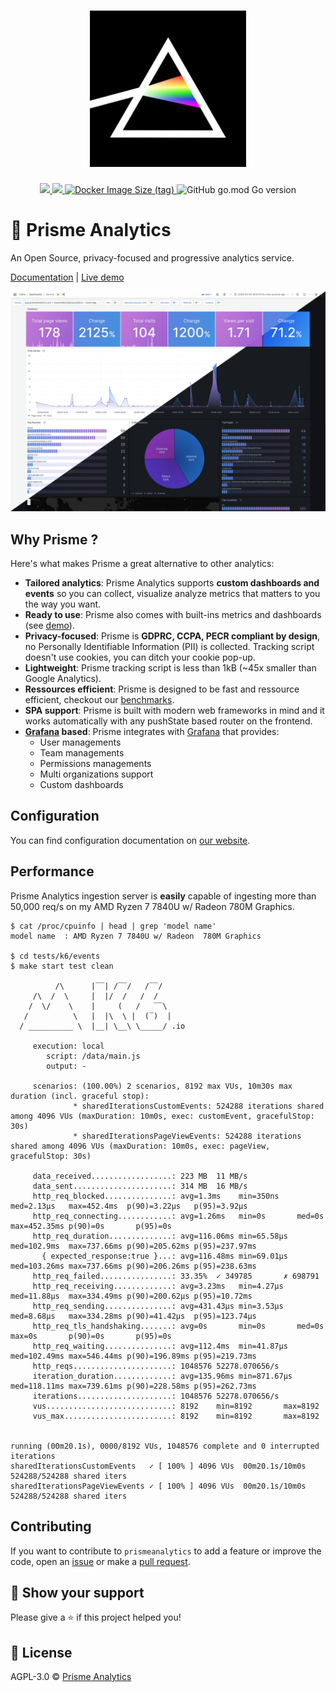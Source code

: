 <h1 align="center">
    <img height="250" src="./.github/images/logo.jpg">
</h1>

<p align="center">
    <a href="https://goreportcard.com/report/github.com/prismelabs/analytics">
        <img src="https://goreportcard.com/badge/github.com/prismelabs/analytics">
    </a>
    <a href="https://github.com/prismelabs/analytics/raw/master/LICENSE">
        <img src="https://img.shields.io/github/license/prismelabs/analytics">
    </a>
    <a href="https://hub.docker.com/r/prismelabs/analytics">
        <img alt="Docker Image Size (tag)" src="https://img.shields.io/docker/image-size/prismelabs/analytics/latest">
    </a>
    <img alt="GitHub go.mod Go version" src="https://img.shields.io/github/go-mod/go-version/prismelabs/analytics">
</p>

# :gem: Prisme Analytics

An Open Source, privacy-focused and progressive analytics service.

[Documentation](https://www.prismeanalytics.com/docs)
|
[Live demo](https://app.prismeanalytics.com/grafana)

![grafana dashboard](.github/images/builtin-dashboard.jpg)

## Why Prisme ?

Here's what makes Prisme a great alternative to other analytics:
* **Tailored analytics**: Prisme Analytics supports **custom dashboards and events**
so you can collect, visualize analyze metrics that matters to you the way you want.
* **Ready to use**: Prisme also comes with built-ins metrics and dashboards 
(see [demo](https://app.prismeanalytics.com/grafana)).
* **Privacy-focused**: Prisme is **GDPRC, CCPA, PECR compliant by design**, no
Personally Identifiable Information (PII) is collected. Tracking script doesn't
use cookies, you can ditch your cookie pop-up.
* **Lightweight**: Prisme tracking script is less than 1kB (~45x smaller than
Google Analytics).
* **Ressources efficient**: Prisme is designed to be fast and ressource efficient,
checkout our [benchmarks](#performance).
* **SPA support**: Prisme is built with modern web frameworks in mind and it works
automatically with any pushState based router on the frontend.
* **[Grafana](https://github.com/grafana/grafana) based**: Prisme integrates with 
[Grafana](https://github.com/grafana/grafana) that provides:
  * User managements
  * Team managements
  * Permissions managements
  * Multi organizations support
  * Custom dashboards

## Configuration

You can find configuration documentation on
[our website](https://www.prismeanalytics.com/docs/set-up/configuration/configure-server/server-modes).

## Performance

Prisme Analytics ingestion server is **easily** capable of ingesting more than 
50,000 req/s on my AMD Ryzen 7 7840U w/ Radeon 780M Graphics.

```
$ cat /proc/cpuinfo | head | grep 'model name'
model name	: AMD Ryzen 7 7840U w/ Radeon  780M Graphics

$ cd tests/k6/events
$ make start test clean

          /\      |‾‾| /‾‾/   /‾‾/
     /\  /  \     |  |/  /   /  /
    /  \/    \    |     (   /   ‾‾\
   /          \   |  |\  \ |  (‾)  |
  / __________ \  |__| \__\ \_____/ .io

     execution: local
        script: /data/main.js
        output: -

     scenarios: (100.00%) 2 scenarios, 8192 max VUs, 10m30s max duration (incl. graceful stop):
              * sharedIterationsCustomEvents: 524288 iterations shared among 4096 VUs (maxDuration: 10m0s, exec: customEvent, gracefulStop: 30s)
              * sharedIterationsPageViewEvents: 524288 iterations shared among 4096 VUs (maxDuration: 10m0s, exec: pageView, gracefulStop: 30s)

     data_received..................: 223 MB  11 MB/s
     data_sent......................: 314 MB  16 MB/s
     http_req_blocked...............: avg=1.3ms    min=350ns    med=2.13µs   max=452.4ms  p(90)=3.22µs   p(95)=3.92µs
     http_req_connecting............: avg=1.26ms   min=0s       med=0s       max=452.35ms p(90)=0s       p(95)=0s
     http_req_duration..............: avg=116.06ms min=65.58µs  med=102.9ms  max=737.66ms p(90)=205.62ms p(95)=237.97ms
       { expected_response:true }...: avg=116.48ms min=69.01µs  med=103.26ms max=737.66ms p(90)=206.26ms p(95)=238.63ms
     http_req_failed................: 33.35%  ✓ 349785       ✗ 698791
     http_req_receiving.............: avg=3.23ms   min=4.27µs   med=11.88µs  max=334.49ms p(90)=200.62µs p(95)=10.72ms
     http_req_sending...............: avg=431.43µs min=3.53µs   med=8.68µs   max=334.28ms p(90)=41.42µs  p(95)=123.74µs
     http_req_tls_handshaking.......: avg=0s       min=0s       med=0s       max=0s       p(90)=0s       p(95)=0s
     http_req_waiting...............: avg=112.4ms  min=41.87µs  med=102.49ms max=546.44ms p(90)=196.89ms p(95)=219.73ms
     http_reqs......................: 1048576 52278.070656/s
     iteration_duration.............: avg=135.96ms min=871.67µs med=118.11ms max=739.61ms p(90)=228.58ms p(95)=262.73ms
     iterations.....................: 1048576 52278.070656/s
     vus............................: 8192    min=8192       max=8192
     vus_max........................: 8192    min=8192       max=8192


running (00m20.1s), 0000/8192 VUs, 1048576 complete and 0 interrupted iterations
sharedIterationsCustomEvents   ✓ [ 100% ] 4096 VUs  00m20.1s/10m0s  524288/524288 shared iters
sharedIterationsPageViewEvents ✓ [ 100% ] 4096 VUs  00m20.1s/10m0s  524288/524288 shared iters

```

## Contributing

If you want to contribute to `prismeanalytics` to add a feature or improve the
code, open an [issue](https://github.com/prismelabs/analytics/issues)
or make a [pull request](https://github.com/prismelabs/analytics/pulls).

## :stars: Show your support

Please give a :star: if this project helped you!

## :scroll: License

AGPL-3.0 © [Prisme Analytics](https://www.prismeanalytics.com/)
